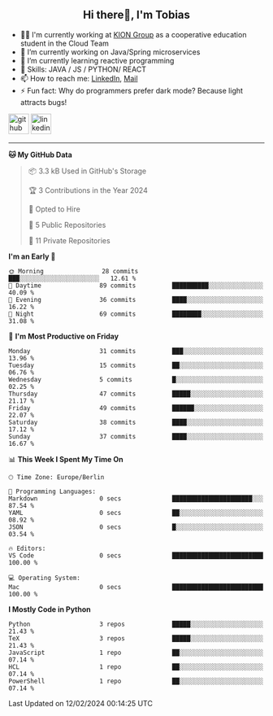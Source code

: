 <h2 align="center">Hi there👋, I'm Tobias</h2>

- 🧑‍💼 I'm currently working at [KION Group](https://www.kiongroup.com/) as a cooperative education student in the Cloud Team
- 🔭 I’m currently working on Java/Spring microservices 
- 🌱 I’m currently learning reactive programming 
- 💪 Skills: JAVA / JS / PYTHON/ REACT
- 📫 How to reach me: [LinkedIn](https://www.linkedin.com/in/tgoetz), [Mail](mailto:mail@tobiasgoetz.com) 
- ⚡ Fun fact: Why do programmers prefer dark mode? Because light attracts bugs!

[<img src='https://cdn.jsdelivr.net/npm/simple-icons@3.0.1/icons/github.svg' alt='github' height='40'>](https://github.com/TobiasGoetz)  [<img src='https://cdn.jsdelivr.net/npm/simple-icons@3.0.1/icons/linkedin.svg' alt='linkedin' height='40'>](https://www.linkedin.com/in/tgoetz/)  

---

<!--START_SECTION:waka-->
**🐱 My GitHub Data** 

> 📦 3.3 kB Used in GitHub's Storage 
 > 
> 🏆 3 Contributions in the Year 2024
 > 
> 💼 Opted to Hire
 > 
> 📜 5 Public Repositories 
 > 
> 🔑 11 Private Repositories 
 > 
**I'm an Early 🐤** 

```text
🌞 Morning                28 commits          ███░░░░░░░░░░░░░░░░░░░░░░   12.61 % 
🌆 Daytime                89 commits          ██████████░░░░░░░░░░░░░░░   40.09 % 
🌃 Evening                36 commits          ████░░░░░░░░░░░░░░░░░░░░░   16.22 % 
🌙 Night                  69 commits          ████████░░░░░░░░░░░░░░░░░   31.08 % 
```
📅 **I'm Most Productive on Friday** 

```text
Monday                   31 commits          ███░░░░░░░░░░░░░░░░░░░░░░   13.96 % 
Tuesday                  15 commits          ██░░░░░░░░░░░░░░░░░░░░░░░   06.76 % 
Wednesday                5 commits           █░░░░░░░░░░░░░░░░░░░░░░░░   02.25 % 
Thursday                 47 commits          █████░░░░░░░░░░░░░░░░░░░░   21.17 % 
Friday                   49 commits          ██████░░░░░░░░░░░░░░░░░░░   22.07 % 
Saturday                 38 commits          ████░░░░░░░░░░░░░░░░░░░░░   17.12 % 
Sunday                   37 commits          ████░░░░░░░░░░░░░░░░░░░░░   16.67 % 
```


📊 **This Week I Spent My Time On** 

```text
🕑︎ Time Zone: Europe/Berlin

💬 Programming Languages: 
Markdown                 0 secs              ██████████████████████░░░   87.54 % 
YAML                     0 secs              ██░░░░░░░░░░░░░░░░░░░░░░░   08.92 % 
JSON                     0 secs              █░░░░░░░░░░░░░░░░░░░░░░░░   03.54 % 

🔥 Editors: 
VS Code                  0 secs              █████████████████████████   100.00 % 

💻 Operating System: 
Mac                      0 secs              █████████████████████████   100.00 % 
```

**I Mostly Code in Python** 

```text
Python                   3 repos             █████░░░░░░░░░░░░░░░░░░░░   21.43 % 
TeX                      3 repos             █████░░░░░░░░░░░░░░░░░░░░   21.43 % 
JavaScript               1 repo              ██░░░░░░░░░░░░░░░░░░░░░░░   07.14 % 
HCL                      1 repo              ██░░░░░░░░░░░░░░░░░░░░░░░   07.14 % 
PowerShell               1 repo              ██░░░░░░░░░░░░░░░░░░░░░░░   07.14 % 
```




 Last Updated on 12/02/2024 00:14:25 UTC
<!--END_SECTION:waka-->

